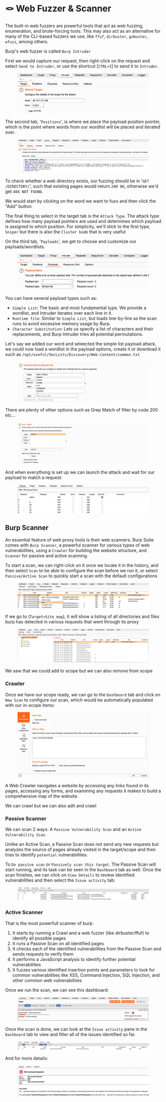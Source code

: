 # 🪢 Web Fuzzer & Scanner

The built-in web fuzzers are powerful tools that act as web fuzzing, enumeration, and brute-forcing tools. This may also act as an alternative for many of the CLI-based fuzzers we use, like `ffuf`, `dirbuster`, `gobuster`, `wfuzz`, among others.

Burp's web fuzzer is called `Burp Intruder`

First we would capture our request, then right-click on the request and select `Send to Intruder`, or use the shortcut \[`CTRL+I`] to send it to `Intruder`.

<figure><img src="../../../.gitbook/assets/image (1266).png" alt=""><figcaption></figcaption></figure>

The second tab, '`Positions`', is where we place the payload position pointer, which is the point where words from our wordlist will be placed and iterated over.

<figure><img src="../../../.gitbook/assets/image (1267).png" alt=""><figcaption></figcaption></figure>

To check whether a web directory exists, our fuzzing should be in '`GET /DIRECTORY/`', such that existing pages would return `200 OK`, otherwise we'd get `404 NOT FOUND`.

We would start by clicking on the word we want to fuxx and then click the "Add" button

The final thing to select in the target tab is the `Attack Type`. The attack type defines how many payload pointers are used and determines which payload is assigned to which position. For simplicity, we'll stick to the first type, `Sniper` but there is also the `Cluster bomb` that is very useful

On the third tab, '`Payloads`', we get to choose and customize our payloads/wordlists.

<figure><img src="../../../.gitbook/assets/image (1268).png" alt=""><figcaption></figcaption></figure>

You can have several payload types such as:

* `Simple List`: The basic and most fundamental type. We provide a wordlist, and Intruder iterates over each line in it.
* `Runtime file`: Similar to `Simple List`, but loads line-by-line as the scan runs to avoid excessive memory usage by Burp.
* `Character Substitution`: Lets us specify a list of characters and their replacements, and Burp Intruder tries all potential permutations.

Let's say we added our word and seleected the simple list payload attack, we could now load a wordlist in the payload options, create it or download it such as `/opt/useful/SecLists/Discovery/Web-Content/common.txt`

<figure><img src="../../../.gitbook/assets/image (1269).png" alt=""><figcaption></figcaption></figure>

There are plenty of other options such as Grep Match of filter by code 200 etc...

<figure><img src="../../../.gitbook/assets/image (1270).png" alt=""><figcaption></figcaption></figure>

And when everythong is set up we can launch the attack and wait for our payload to match a request:

<figure><img src="../../../.gitbook/assets/image (1271).png" alt=""><figcaption></figcaption></figure>

## Burp Scanner

An essential feature of web proxy tools is their web scanners. Burp Suite comes with `Burp Scanner`, a powerful scanner for various types of web vulnerabilities, using a `Crawler` for building the website structure, and `Scanner` for passive and active scanning.

To start a scan, we can right-click on it once we locate it in the history, and then select `Scan` to be able to configure the scan before we run it, or select `Passive/Active Scan` to quickly start a scan with the default configurations

<figure><img src="../../../.gitbook/assets/image (1) (1) (1) (1) (1) (1).png" alt=""><figcaption></figcaption></figure>

If we go to (`Target>Site map`), it will show a listing of all directories and files burp has detected in various requests that went through its proxy

<figure><img src="../../../.gitbook/assets/image (2) (1) (1) (1) (1).png" alt=""><figcaption></figcaption></figure>

We saw that we could add to scope but we can also remove from scope

### Crawler

Once we have our scope ready, we can go to the `Dashboard` tab and click on `New Scan` to configure our scan, which would be automatically populated with our in-scope items:

<figure><img src="../../../.gitbook/assets/image (3) (1) (1) (1).png" alt=""><figcaption></figcaption></figure>

A Web Crawler navigates a website by accessing any links found in its pages, accessing any forms, and examining any requests it makes to build a comprehensive map of the website.

We can crawl but we can also adit and crawl

### Passive Scanner

We can scan 2 ways: A `Passive Vulnerability Scan` and an `Active Vulnerability Scan`.

Unlike an Active Scan, a Passive Scan does not send any new requests but analyzes the source of pages already visited in the target/scope and then tries to identify `potential` vulnerabilities.

To `Do passive scan` or `Passively scan this target`. The Passive Scan will start running, and its task can be seen in the `Dashboard` tab as well. Once the scan finishes, we can click on `View Details` to review identified vulnerabilities and then select the `Issue activity` tab:

<figure><img src="../../../.gitbook/assets/image (4) (1).png" alt=""><figcaption></figcaption></figure>

### Active Scanner

That is the most powerfull scanner of burp:

1. It starts by running a Crawl and a web fuzzer (like dirbuster/ffuf) to identify all possible pages
2. It runs a Passive Scan on all identified pages
3. It checks each of the identified vulnerabilities from the Passive Scan and sends requests to verify them
4. It performs a JavaScript analysis to identify further potential vulnerabilities
5. It fuzzes various identified insertion points and parameters to look for common vulnerabilities like XSS, Command Injection, SQL Injection, and other common web vulnerabilities

Once we run the scan, we can see this dashboard:

<figure><img src="../../../.gitbook/assets/image (5) (1).png" alt=""><figcaption></figcaption></figure>

Once the scan is done, we can look at the `Issue activity` pane in the `Dashboard` tab to view and filter all of the issues identified so far.

<figure><img src="../../../.gitbook/assets/image (6) (1).png" alt=""><figcaption></figcaption></figure>

And for more details:

<figure><img src="../../../.gitbook/assets/image (7) (1).png" alt=""><figcaption></figcaption></figure>
